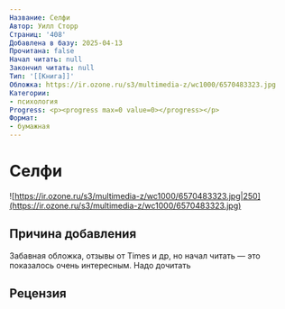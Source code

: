 ```yaml
---
Название: Селфи
Автор: Уилл Сторр
Страниц: '408'
Добавлена в базу: 2025-04-13
Прочитана: false
Начал читать: null
Закончил читать: null
Тип: '[[Книга]]'
Обложка: https://ir.ozone.ru/s3/multimedia-z/wc1000/6570483323.jpg
Категории:
- психология
Progress: <p><progress max=0 value=0></progress></p>
Формат:
- бумажная
---
```

# Селфи

![https://ir.ozone.ru/s3/multimedia-z/wc1000/6570483323.jpg|250](https://ir.ozone.ru/s3/multimedia-z/wc1000/6570483323.jpg)

## Причина добавления

Забавная обложка, отзывы от Times и др, но начал читать — это показалось очень интересным. Надо дочитать

## Рецензия
